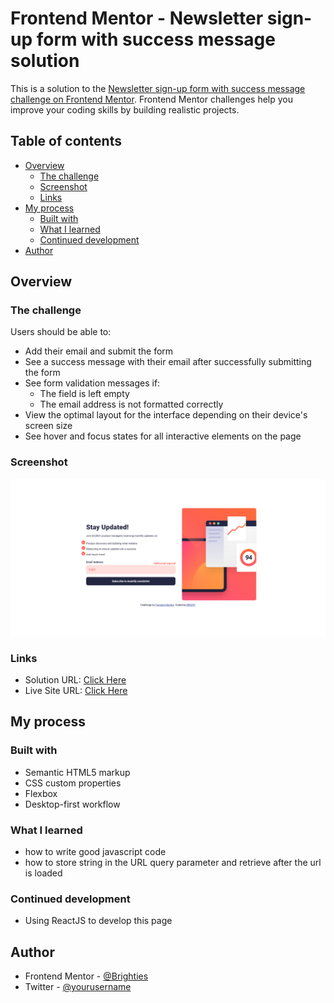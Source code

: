 # Frontend Mentor - Newsletter sign-up form with success message solution

This is a solution to the [Newsletter sign-up form with success message challenge on Frontend Mentor](https://www.frontendmentor.io/challenges/newsletter-signup-form-with-success-message-3FC1AZbNrv). Frontend Mentor challenges help you improve your coding skills by building realistic projects.

## Table of contents

- [Overview](#overview)
  - [The challenge](#the-challenge)
  - [Screenshot](#screenshot)
  - [Links](#links)
- [My process](#my-process)
  - [Built with](#built-with)
  - [What I learned](#what-i-learned)
  - [Continued development](#continued-development)
- [Author](#author)

## Overview

### The challenge

Users should be able to:

- Add their email and submit the form
- See a success message with their email after successfully submitting the form
- See form validation messages if:
  - The field is left empty
  - The email address is not formatted correctly
- View the optimal layout for the interface depending on their device's screen size
- See hover and focus states for all interactive elements on the page

### Screenshot

![](assets/images/Screenshot-Newsletter-Signup-Page.png)

### Links

- Solution URL: [Click Here](https://github.com/Brighties/newsletter-signup-page.git)
- Live Site URL: [Click Here](https://659291274abcd6aab6ff6e89--tangerine-platypus-8b9c72.netlify.app/)

## My process

### Built with

- Semantic HTML5 markup
- CSS custom properties
- Flexbox
- Desktop-first workflow

### What I learned

- how to write good javascript code
- how to store string in the URL query parameter and retrieve after the url is loaded

### Continued development

- Using ReactJS to develop this page

## Author

- Frontend Mentor - [@Brighties](https://www.frontendmentor.io/profile/Brighties)
- Twitter - [@yourusername](https://www.twitter.com/yourusername)
